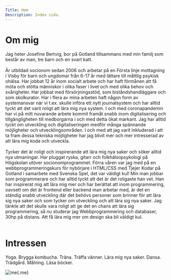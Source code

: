 ```yaml
---
Title: Hem
Description: Index sida.
---
```


Om mig
==========================

<p>
Jag heter Josefine Bertvig, bor på Gotland tillsammans med min familj som består av man, tre barn och en svart katt.
<br><br>
Är utbildad socionom sedan 2006 och arbetar på en Första linje mottagning i Visby för barn och ungdomar från 6-17 år med lättare till måttlig psykisk ohälsa. Har jobbat 12 år inom socialt arbete och har haft förmånen att få möta och stötta människor i olika faser i livet och med olika behov och svårigheter. Har jobbat med försörjningsstöd, som biståndshandläggare och som skolkurator.
Har i flera av mina arbeten haft någon form av systemansvar när vi t.ex. skulle införa ett nytt journalsystem och har alltid tyckt att det varit
roligt att lära mig nya system. I och med coronapandemin har vi på mitt nuvarande arbete kommit framåt snabb inom digitalisering och tillgängligheten till medborgarna i och med detta ökat markant. Jag har alltid tyckt om utveckling och digitaliseringen medför många spännande möjligheter och utvecklingsområden. I och med att jag varit inkluderad i att ta fram dessa tekniska möjligheter har jag blivit mer och mer intresserad av att lära mig koda och utveckla.
<br><br>
Tycker det är roligt och inspirerande att lära mig nya saker och söker alltid nya utmaningar. Har pluggat ryska, gitarr och folkhälsopsykologi på Högskolan utöver socionomprogrammet.
Förra våren var jag med på en webbprogrammeringskurs för nybörjare i HTML/CSS med Tjejer Kodar på Gotland i samarbete med Svenska Spel, det var väldigt kul!
Min man jobbar som programmerare och har alltid tyckt att det är det roligaste han vet. Han har inspirerat mig att lära mig mer och har berättat att inom programmering, oavsett om det är frontend eller backend man arbetar med, är det en ständig snabb utveckling där det behövs personer som brinner för att lära sig nya saker och som tycker om utveckling och att lära sig nya saker.
Jag tänkte att det skulle vara roligt att ge det en chans att lära sig programmering, så nu studerar jag Webbprogrammering och databaser, 30hp på distans. Att få lära mig mer om design ska bli väldigt kul.
<br><br>
</p>

<h1>Intressen</h1>
<p>Yoga. Brygga kombucha. Träna. Träffa vänner. Lära mig nya saker. Dansa. Trädgård. Målning. Läsa böcker. </p>

![me](%assets_url%/img/me.jpg){.me}

